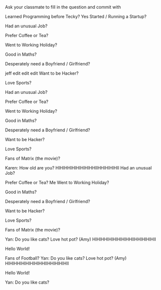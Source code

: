 Ask your classmate to fill in the question and commit with

Learned Programming before Tecky?
Yes
Started / Running a Startup?

Had an unusual Job?

Prefer Coffee or Tea?

Went to Working Holiday?

Good in Maths?

Desperately need a Boyfriend / Girlfriend?

jeff edit edit edit
Want to be Hacker?

Love Sports?

Had an unusual Job?

Prefer Coffee or Tea?

Went to Working Holiday?

Good in Maths?

Desperately need a Boyfriend / Girlfriend?

Want to be Hacker?

Love Sports?

Fans of Matrix (the movie)?

Karen: How old are you?
HIHIHHIHIHIHIHIHHIIHHIHIHIHII
Had an unusual Job?

Prefer Coffee or Tea?
Me
Went to Working Holiday?

Good in Maths?

Desperately need a Boyfriend / Girlfriend?

Want to be Hacker?

Love Sports?

Fans of Matrix (the movie)?

Yan: Do you like cats?
Love hot pot? (Amy)
HIHIHHIHIHIHIHIHHIIHHIHIHIHII

Hello World!

Fans of Football?
Yan: Do you like cats?
Love hot pot? (Amy)
HIHIHHIHIHIHIHIHHIIHHIHIHIHII

Hello World!

Yan: Do you like cats?
